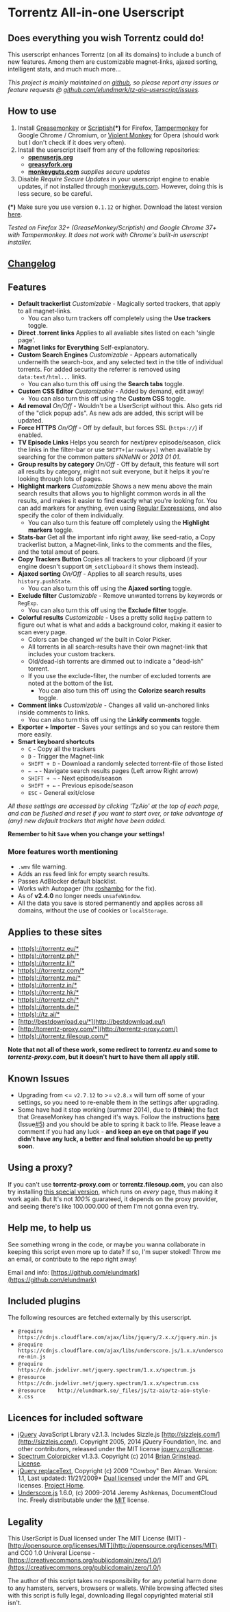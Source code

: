 # Torrentz All-in-one Userscript

## Does everything you wish Torrentz could do!

This userscript enhances Torrentz (on all its domains) to include a bunch of new features. Among them are customizable magnet-links, ajaxed sorting, intelligent stats, and much much more...

_This project is mainly maintained on [github](https://github.com/elundmark/tz-aio-userscript/), so please report any issues or feature requests @ [github.com/elundmark/tz-aio-userscript/issues](https://github.com/elundmark/tz-aio-userscript/issues)._

## How to use

1. Install [Greasemonkey](https://addons.mozilla.org/en-US/firefox/addon/greasemonkey/) or [Scriptish](https://addons.mozilla.org/en-US/firefox/addon/scriptish/)**(*)** for Firefox, [Tampermonkey](https://chrome.google.com/webstore/detail/dhdgffkkebhmkfjojejmpbldmpobfkfo) for Google Chrome / Chromium, or [Violent Monkey](https://addons.opera.com/en/extensions/details/violent-monkey/) for Opera (should work but I don't check if it does very often).
2. Install the userscript itself from any of the following repositories:
	* **[openuserjs.org](https://openuserjs.org/?q=torrentz)**
	* **[greasyfork.org](https://greasyfork.org/en/scripts/search?q=torrentz)**
	* **[monkeyguts.com](https://monkeyguts.com/index.php?search=torrentz)** _supplies secure updates_
3. Disable _Require Secure Updates_ in your userscript engine to enable updates, if not installed through [monkeyguts.com](https://monkeyguts.com/code.php?id=194). However, doing this is less secure, so be careful.

**(*)** Make sure you use version `0.1.12` or higher. Download the latest version [here](https://addons.mozilla.org/en-US/firefox/addon/scriptish/versions/).

_Tested on Firefox 32+ (GreaseMonkey/Scriptish) and Google Chrome 37+ with Tampermonkey. It does not work with Chrome's built-in userscript installer._

## [Changelog](https://github.com/elundmark/tz-aio-userscript/blob/master/Changelog.md)

## Features

* **Default trackerlist**  _Customizable_ - Magically sorted trackers, that apply to all magnet-links.
	- You can also turn trackers off completely using the **Use trackers** toggle.
* **Direct .torrent links**  Applies to all avaliable sites listed on each 'single page'.
* **Magnet links for Everything**  Self-explanatory.
* **Custom Search Engines**  _Customizable_ - Appears automatically underneith the search-box, and any selected text in the title of individual torrents. For added security the referrer is removed using `data:text/html...` links.
	- You can also turn this off using the **Search tabs** toggle.
* **Custom CSS Editor** _Customizable_ - Added by demand, edit away!
	- You can also turn this off using the **Custom CSS** toggle.
* **Ad removal**  _On/Off_ - Wouldn't be a UserScript without this. Also gets rid of the "click popup ads". As new ads are added, this script will be updated.
* **Force HTTPS**  _On/Off_ - Off by default, but forces SSL (`https://`) if enabled.
* **TV Episode Links**  Helps you search for next/prev episode/season, click the links in the filter-bar or use `SHIFT+[arrowkeys]` when available by searching for the common patters _sNNeNN_ or _2013 01 01_.
* **Group results by category**  _On/Off_ - Off by default, this feature will sort all results by category, might not suit everyone, but it helps it you're looking through lots of pages.
* **Highlight markers**  _Customizable_  Shows a new menu above the main search results that allows you to highlight common words in all the results, and makes it easier to find exactly what you're looking for. You can add markers for anything, even using [Regular Expressions](http://www.regular-expressions.info/javascript.html), and also specify the color of them individually.
	- You can also turn this feature off completely using the **Highlight markers** toggle.
* **Stats-bar**  Get all the important info right away, like seed-ratio, a Copy trackerlist button, a Magnet-link, links to the comments and the files, and the total amout of peers.
* **Copy Trackers Button**  Copies all trackers to your clipboard (if your engine doesn't support `GM_setClipboard` it shows them instead).
* **Ajaxed sorting**  _On/Off_ - Applies to all search results, uses `history.pushState`.
	- You can also turn this off using the **Ajaxed sorting** toggle.
* **Exclude filter**  _Customizable_ - Remove unwanted torrens by keywords or `RegExp`.
	- You can also turn this off using the **Exclude filter** toggle.
* **Colorful results**  _Customizable_ - Uses a pretty solid `RegExp` pattern to figure out what is what and adds a background color, making it easier to scan every page.
	* Colors can be changed w/ the built in Color Picker.
	* All torrents in all search-results have their own magnet-link that includes your custom trackers.
	* Old/dead-ish torrents are dimmed out to indicate a "dead-ish" torrent.
	* If you use the exclude-filter, the number of excluded torrents are noted at the bottom of the list.
		- You can also turn this off using the **Colorize search results** toggle.
* **Comment links**  _Customizable_ - Changes all valid un-anchored links inside comments to links.
	- You can also turn this off using the **Linkify comments** toggle.
* **Exporter + Importer** - Saves your settings and so you can restore them more easily.
* **Smart keyboard shortcuts**
	* `C` - Copy all the trackers
	* `D` - Trigger the Magnet-link
	* `SHIFT + D` - Download a randomly selected torrent-file of those listed
	* `← →` - Navigate search results pages (Left arrow Right arrow)
	* `SHIFT + →` - Next episode/season
	* `SHIFT + ←` - Previous episode/season
	* `ESC` - General exit/close

_All these settings are accessed by clicking 'TzAio' at the top of each page, and can be flushed and reset if you want to start over, or take advantage of (any) new default trackers that might have been added._

**Remember to hit `Save` when you change your settings!**

### More features worth mentioning

* `.wmv` file warning.
* Adds an rss feed link for empty search results.
* Passes AdBlocker default blacklist.
* Works with Autopager (thx [roshambo](https://userscripts.org/users/143015) for the fix).
* As of **v2.4.0** no longer needs `unsafeWindow`.
* All the data you save is stored permanently and applies across all domains, without the use of cookies or `localStorage`.

## Applies to these sites

* [http(s)://torrentz.eu/*](https://torrentz.eu/)
* [http(s)://torrentz.ph/*](https://torrentz.ph/)
* [http(s)://torrentz.li/*](https://torrentz.li/)
* [http(s)://torrentz.com/*](https://torrentz.com/)
* [http(s)://torrentz.me/*](https://torrentz.me/)
* [http(s)://torrentz.in/*](https://torrentz.in/)
* [http(s)://torrentz.hk/*](https://torrentz.hk/)
* [http(s)://torrentz.ch/*](https://torrentz.ch/)
* [http(s)://torrents.de/*](https://torrents.de/)
* [http(s)://tz.ai/*](https://tz.ai/)
* [http://bestdownload.eu/*](http://bestdownload.eu/)
* [http://torrentz-proxy.com/*](http://torrentz-proxy.com/)
* [http(s)://torrentz.filesoup.com/*](http://torrentz.filesoup.com/)

__Note that not all of these work, some redirect to _torrentz.eu_ and some to _torrentz-proxy.com_, but it doesn't hurt to have them all apply still.__

## Known Issues

* Upgrading from <= `v2.7.12` to >= `v2.8.x` will turn off some of your settings, so you need to re-enable them in the settings after upgrading.
* Some have had it stop working (summer 2014), due to (**I think**) the fact that GreaseMonkey has changed it's ways. Follow the instructions **[here](https://github.com/elundmark/tz-aio-userscript/issues/5)** (Issue[#5](https://github.com/elundmark/tz-aio-userscript/issues/5)) and you should be able to spring it back to life. Please leave a comment if you had any luck - **and keep an eye on that page if you didn't have any luck, a better and final solution should be up pretty soon**.

## Using a proxy?

If you can't use **torrentz-proxy.com** or **torrentz.filesoup.com**, you can also try installing [this special version](https://github.com/elundmark/tz-aio-userscript/raw/master/tz-aio.proxy-fix.user.js), which runs on _every_ page, thus making it work again. But It's not *100%* guarateed, it depends on the proxy provider, and seeing there's like 100.000.000 of them I'm not gonna even try.

## Help me, to help us

See something wrong in the code, or maybe you wanna collaborate in keeping this script even more up to date? If so, I'm super stoked! Throw me an email, or contribute to the repo right away!

Email and info: [https://github.com/elundmark](https://github.com/elundmark)

## Included plugins

The following resources are fetched externally by this userscript.

* `@require		https://cdnjs.cloudflare.com/ajax/libs/jquery/2.x.x/jquery.min.js`
* `@require		https://cdnjs.cloudflare.com/ajax/libs/underscore.js/1.x.x/underscore-min.js`
* `@require		https://cdn.jsdelivr.net/jquery.spectrum/1.x.x/spectrum.js`
* `@resource	https://cdn.jsdelivr.net/jquery.spectrum/1.x.x/spectrum.css`
* `@resource	http://elundmark.se/_files/js/tz-aio/tz-aio-style-x.css`

## Licences for included software

* [jQuery](http://jquery.com/) JavaScript Library v2.1.3. Includes Sizzle.js [http://sizzlejs.com/](http://sizzlejs.com/). Copyright 2005, 2014 jQuery Foundation, Inc. and other contributors, released under the MIT license [jquery.org/license](http://jquery.org/license).
* [Spectrum Colorpicker](https://github.com/bgrins/spectrum) v1.3.3. Copyright (c) 2014 [Brian Grinstead](http://briangrinstead.com). [License](https://github.com/bgrins/spectrum/blob/master/LICENSE).
* [jQuery replaceText](http://github.com/cowboy/jquery-replacetext/), Copyright (c) 2009 "Cowboy" Ben Alman. Version: 1.1, Last updated: 11/21/2009* [Dual licensed](http://benalman.com/about/license/) under the MIT and GPL licenses. [Project Home](http://benalman.com/projects/jquery-replacetext-plugin/).
* [Underscore.js](http://underscorejs.org/) 1.6.0, (c) 2009-2014 Jeremy Ashkenas, DocumentCloud Inc. Freely distributable under the [MIT](http://www.opensource.org/licenses/mit-license.php) license.

## Legality

This UserScript is Dual licensed under The MIT License (MIT) - [http://opensource.org/licenses/MIT](http://opensource.org/licenses/MIT)
and CC0 1.0 Univeral License - [https://creativecommons.org/publicdomain/zero/1.0/](https://creativecommons.org/publicdomain/zero/1.0/)

The author of this script takes no responsibility for any potetial harm done to any hamsters, servers, browsers or wallets. While browsing affected sites with this script is fully legal, downloading illegal copyrighted material still isn't.
